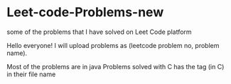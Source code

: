 # Leet-code-Problems-new
some of the problems that I have solved on Leet Code platform

Hello everyone! 
  I will upload problems as (leetcode problem no, problem name). 

 Most of the problems are in java
 Problems solved with C has the tag (in C) in their file name
